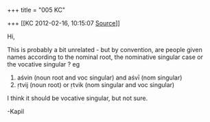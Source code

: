 +++
title = "005 KC"

+++
[[KC	2012-02-16, 10:15:07 [Source](https://groups.google.com/g/samskrita/c/DHrxbpDuf9s)]]



Hi,  
  
This is probably a bit unrelated - but by convention, are people given  
names according to the nominal root, the nominative singular case or  
the vocative singular ? eg  
  
1. aśvin (noun root and voc singular) and aśvī (nom singular)  
2. ṛtvij (noun root) or ṛtvik (nom singular and voc singular)  
  
I think it should be vocative singular, but not sure.  
  
-Kapil  

